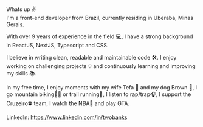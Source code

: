 Whats up ✌  
I'm a front-end developer from Brazil, currently residing in Uberaba, Minas Gerais.

With over 9 years of experience in the field 💻, I have a strong background in ReactJS, NextJS, Typescript and CSS.

I believe in writing clean, readable and maintainable code 🛠️. I enjoy working on challenging projects 💡 and continuously learning and improving my skills 📚.

In my free time, I enjoy moments with my wife Tefa 👫 and my dog Brown 🐶, I go mountain biking🚵‍♂️ or trail running🏃, I listen to rap/trap🎧, I support the Cruzeiro⚽ team, I watch the NBA🏀 and play GTA. 

LinkedIn: https://www.linkedin.com/in/twobanks
